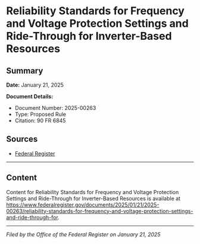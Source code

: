 # Reliability Standards for Frequency and Voltage Protection Settings and Ride-Through for Inverter-Based Resources

## Summary

**Date:** January 21, 2025

**Document Details:**
- Document Number: 2025-00263
- Type: Proposed Rule
- Citation: 90 FR 6845

## Sources
- [Federal Register](https://www.federalregister.gov/documents/2025/01/21/2025-00263/reliability-standards-for-frequency-and-voltage-protection-settings-and-ride-through-for)

---

## Content

Content for Reliability Standards for Frequency and Voltage Protection Settings and Ride-Through for Inverter-Based Resources is available at https://www.federalregister.gov/documents/2025/01/21/2025-00263/reliability-standards-for-frequency-and-voltage-protection-settings-and-ride-through-for.

---

*Filed by the Office of the Federal Register on January 21, 2025*
